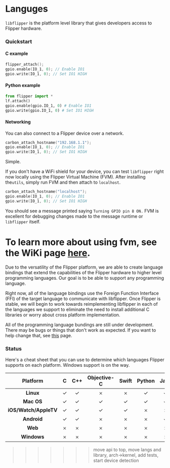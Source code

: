 # Languges

`libflipper` is the platform level library that gives developers access to
Flipper hardware.

### Quickstart

#### C example

```c
flipper_attach();
gpio.enable(IO_1, 0); // Enable IO1
gpio.write(IO_1, 0); // Set IO1 HIGH
```

#### Python example

```python
from flipper import *
lf.attach()
gpio.enable(gpio.IO_1, 0) # Enable IO1
gpio.write(gpio.IO_1, 0) # Set IO1 HIGH
```

#### Networking

You can also connect to a Flipper device over a network.

```c
carbon_attach_hostname("192.168.1.1");
gpio.enable(IO_1, 0); // Enable IO1
gpio.write(IO_1, 0); // Set IO1 HIGH
```

Simple.

If you don't have a WiFi shield for your device, you can test `libflipper`
right now locally using the Flipper Virtual Machine (FVM). After installing
the`utils`, simply run FVM and then attach to `localhost`.

```c
carbon_attach_hostname("localhost");
gpio.enable(IO_1, 0); // Enable IO1
gpio.write(IO_1, 0); // Set IO1 HIGH
```

You should see a message printed saying `Turning GPIO pin 8 ON.` FVM is
excellent for debugging changes made to the message runtime or `libflipper`
itself.

To learn more about using fvm, see the WiKi page
[here](https://github.com/georgemorgan/flipper/wiki/Flipper-Virtual-Machine).
=======
Due to the versatility of the Flipper platform, we are able to create language
bindings that extend the capabilities of the Flipper hardware to higher level
programming languages. Our goal is to be able to support any programming language.

Right now, all of the language bindings use the Foreign Function Interface (FFI)
of the target language to communicate with libflipper. Once Flipper is stable,
we will begin to work towards reimplementing libflipper in each of the languages
we support to eliminate the need to install additional C libraries or worry about
cross platform implementation.

All of the programming language bundings are still under development. There may be
bugs or things that don't work as expected. If you want to help change that, see
[this](https://github.com/flipper-io/flipper/blob/master/CONTRIBUTING.md#high-level-language-bindings)
page.

### Status

Here's a cheat sheet that you can use to determine which languages Flipper supports
on each platform. Windows support is on the way.

| Platform | C | C++ | Objective-C | Swift | Python | Java | Javascript | Haskell | Rust |
| :---: | :---: | :---: | :---: | :---: | :---: |  :---: | :---: | :---: | :---: |
| **Linux** | ✓ | ✓ | 𐄂 | 𐄂 | ✓ | ✓ | ✓ | ✓ | ✓ |
| **Mac OS** | ✓ | ✓ | ✓ | ✓ | ✓ | ✓ | ✓ | ✓ | ✓ |
| **iOS/Watch/AppleTV** | ✓ | ✓ | ✓ | ✓ | 𐄂 | 𐄂 | 𐄂 | 𐄂 | 𐄂 |
| **Android** | ✓ | ✓ | 𐄂 | 𐄂 | 𐄂 | ✓ | 𐄂 | 𐄂 | 𐄂 |
| **Web** | 𐄂 | 𐄂 | 𐄂 | 𐄂 | 𐄂 | 𐄂 | ✓ | 𐄂 | 𐄂 |
| **Windows** | 𐄂 | 𐄂 | 𐄂 | 𐄂 | 𐄂 | 𐄂 | 𐄂 | 𐄂 | 𐄂 |
>>>>>>> move api to top, move langs and library, arch->kernel, add tests, start device detection
